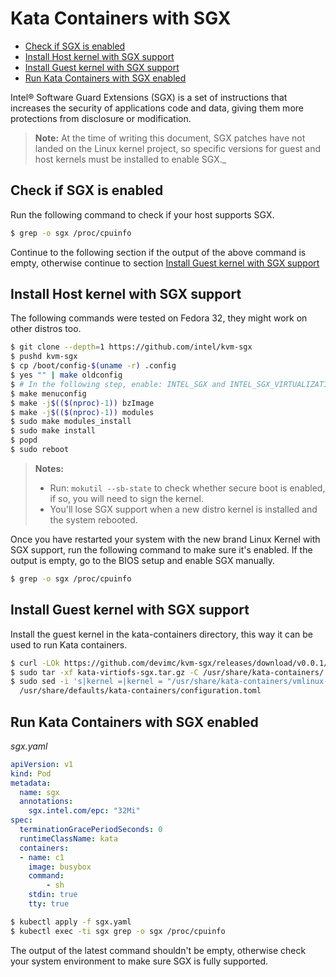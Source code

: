 # Kata Containers with SGX

- [Check if SGX is enabled](#check-if-sgx-is-enabled)
- [Install Host kernel with SGX support](#install-host-kernel-with-sgx-support)
- [Install Guest kernel with SGX support](#install-guest-kernel-with-sgx-support)
- [Run Kata Containers with SGX enabled](#run-kata-containers-with-sgx-enabled)

Intel® Software Guard Extensions (SGX) is a set of instructions that increases the security
of applications code and data, giving them more protections from disclosure or modification.

> **Note:** At the time of writing this document, SGX patches have not landed on the Linux kernel
> project, so specific versions for guest and host kernels must be installed to enable SGX._

## Check if SGX is enabled

Run the following command to check if your host supports SGX.

```sh
$ grep -o sgx /proc/cpuinfo
```

Continue to the following section if the output of the above command is empty,
otherwise continue to section [Install Guest kernel with SGX support](#install-guest-kernel-with-sgx-support)

## Install Host kernel with SGX support

The following commands were tested on Fedora 32, they might work on other distros too.

```sh
$ git clone --depth=1 https://github.com/intel/kvm-sgx
$ pushd kvm-sgx
$ cp /boot/config-$(uname -r) .config
$ yes "" | make oldconfig
$ # In the following step, enable: INTEL_SGX and INTEL_SGX_VIRTUALIZATION
$ make menuconfig
$ make -j$(($(nproc)-1)) bzImage
$ make -j$(($(nproc)-1)) modules
$ sudo make modules_install
$ sudo make install
$ popd
$ sudo reboot
```

> **Notes:**
> * Run: `mokutil --sb-state` to check whether secure boot is enabled, if so, you will need to sign the kernel.
> * You'll lose SGX support when a new distro kernel is installed and the system rebooted.

Once you have restarted your system with the new brand Linux Kernel with SGX support, run
the following command to make sure it's enabled. If the output is empty, go to the BIOS
setup and enable SGX manually.

```sh
$ grep -o sgx /proc/cpuinfo
```

## Install Guest kernel with SGX support

Install the guest kernel in the kata-containers directory, this way it can be used to run
Kata containers.

```sh
$ curl -LOk https://github.com/devimc/kvm-sgx/releases/download/v0.0.1/kata-virtiofs-sgx.tar.gz
$ sudo tar -xf kata-virtiofs-sgx.tar.gz -C /usr/share/kata-containers/
$ sudo sed -i 's|kernel =|kernel = "/usr/share/kata-containers/vmlinux-virtiofs-sgx.container"|g' \
  /usr/share/defaults/kata-containers/configuration.toml
```

## Run Kata Containers with SGX enabled

_sgx.yaml_
```yaml
apiVersion: v1
kind: Pod
metadata:
  name: sgx
  annotations:
    sgx.intel.com/epc: "32Mi"
spec:
  terminationGracePeriodSeconds: 0
  runtimeClassName: kata
  containers:
  - name: c1
    image: busybox
    command:
        - sh
    stdin: true
    tty: true
```

```sh
$ kubectl apply -f sgx.yaml
$ kubectl exec -ti sgx grep -o sgx /proc/cpuinfo
```

The output of the latest command shouldn't be empty, otherwise check
your system environment to make sure SGX is fully supported.

[1]: github.com/cloud-hypervisor/cloud-hypervisor/
